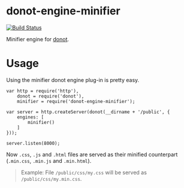 donot-engine-minifier
=====================

[![Build Status](https://travis-ci.org/donotjs/donot-engine-minifier.svg?branch=master)](https://travis-ci.org/donotjs/donot-engine-minifier)

Minifier engine for [donot](http://github.com/donotjs/donot).

# Usage

Using the minifier donot engine plug-in is pretty easy.

	var http = require('http'),
	    donot = require('donot'),
	    minifier = require('donot-engine-minifier');
    
    var server = http.createServer(donot(__dirname + '/public', {
        engines: [
        	minifier()
        ]
    }));
    
    server.listen(8000);

Now `.css`, `.js` and `.html` files are served as their minified counterpart (`.min.css`, `.min.js` and `.min.html`).

> Example: File `/public/css/my.css` will be served as `/public/css/my.min.css`.
